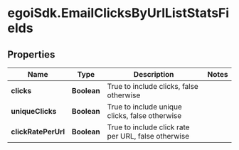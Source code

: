 # egoiSdk.EmailClicksByUrlListStatsFields

## Properties
Name | Type | Description | Notes
------------ | ------------- | ------------- | -------------
**clicks** | **Boolean** | True to include clicks, false otherwise | 
**uniqueClicks** | **Boolean** | True to include unique clicks, false otherwise | 
**clickRatePerUrl** | **Boolean** | True to include click rate per URL, false otherwise | 


